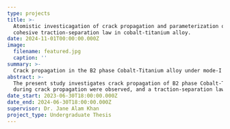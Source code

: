 ```yaml
---
type: projects
title: >-
  Atomistic investicagation of crack propagation and parameterization of
  cohesive traction-separation law in cobalt-titanium alloy.
date: 2024-11-01T00:00:00.000Z
image:
  filename: featured.jpg
  caption: ''
summary: >-
  Crack propagation in the B2 phase Cobalt-Titanium alloy under mode-I loading was investigated using molecular dynamics simulations
abstract: >-
  The present study investigates crack propagation of B2 phase Cobalt-Titanium alloy across a range of temperatures (300K, 600K, 900K) under mode-I loading based on constrained three-dimensional atomistic simulations. Stress developments and lattice structure evolution
  during crack propagation were observed, and a traction-separation law for cohesive zone modeling was developed from these simulations to integrate atomistic insights into macroscopic fracture models. The computations under the mode I condition show that crack growth, even in the nano-scale single-crystal Co-Ti, is in the form of void nucleation, void growth, and coalescence, similar to ductile fracture at the mesoscale. This information can contribute to the understanding and characterizing of Co-Ti’s mechanical response under the mode-I loading conditions and how fracture will propagate on a molecular level. Moreover, the cohesive traction-separation law modeled in this study based on the traction-separation curve can be used in the macro-scale FEM study to simulate arbitrary crack propagation in the bulk material. 
date_start: 2023-06-30T18:00:00.000Z
date_end: 2024-06-30T18:00:00.000Z
supervisor: Dr. Jane Alam Khan
project_type: Undergraduate Thesis
---
```


